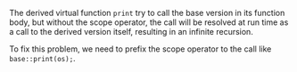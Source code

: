 The derived virtual function `print` try to call the base version in its function body, but without the scope operator, the call will be resolved at run time as a call to the derived version itself, resulting in an infinite recursion.

To fix this problem, we need to prefix the scope operator to the call like `base::print(os);`.
